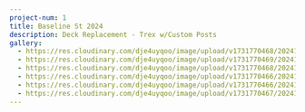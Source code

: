 ```yaml
---
project-num: 1
title: Baseline St 2024
description: Deck Replacement - Trex w/Custom Posts
gallery:
  - https://res.cloudinary.com/dje4uyqoo/image/upload/v1731770468/20241024_100413_py8bqr.jpg
  - https://res.cloudinary.com/dje4uyqoo/image/upload/v1731770469/20241021_154207_qaunzx.jpg
  - https://res.cloudinary.com/dje4uyqoo/image/upload/v1731770468/20241021_154128_t0gb2x.jpg
  - https://res.cloudinary.com/dje4uyqoo/image/upload/v1731770466/20241021_153311_eafjjv.jpg
  - https://res.cloudinary.com/dje4uyqoo/image/upload/v1731770466/20241018_114819_a8luzt.jpg
  - https://res.cloudinary.com/dje4uyqoo/image/upload/v1731770467/20241024_100427_ki9mcw.jpg
---
```

